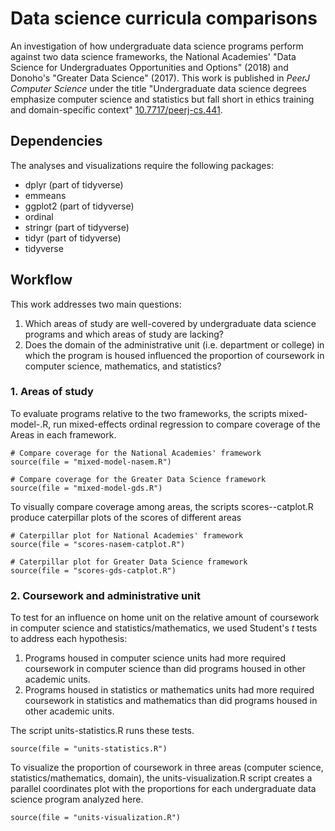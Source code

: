 # Data science curricula comparisons

An investigation of how undergraduate data science programs perform against two 
data science frameworks, the National Academies' "Data Science for 
Undergraduates Opportunities and Options" (2018) and Donoho's "Greater Data
Science" (2017). This work is published in _PeerJ Computer Science_ under the 
title "Undergraduate data science degrees emphasize computer science and 
statistics but fall short in ethics training and domain-specific context" 
[10.7717/peerj-cs.441](https://doi.org/10.7717/peerj-cs.441).

## Dependencies

The analyses and visualizations require the following packages:

+ dplyr (part of tidyverse)
+ emmeans
+ ggplot2 (part of tidyverse)
+ ordinal
+ stringr (part of tidyverse)
+ tidyr (part of tidyverse)
+ tidyverse

## Workflow

This work addresses two main questions:

1. Which areas of study are well-covered by undergraduate data science programs 
and which areas of study are lacking?
2. Does the domain of the administrative unit (i.e. department or college) in 
which the program is housed influenced the proportion of coursework in computer 
science, mathematics, and statistics?

### 1. Areas of study

To evaluate programs relative to the two frameworks, the scripts 
mixed-model-<framework>.R, run mixed-effects ordinal regression to compare 
coverage of the Areas in each framework.

```{r mixed-model-comparions}
# Compare coverage for the National Academies' framework
source(file = "mixed-model-nasem.R")

# Compare coverage for the Greater Data Science framework
source(file = "mixed-model-gds.R")
```

To visually compare coverage among areas, the scripts 
scores-<framework>-catplot.R produce caterpillar plots of the scores of 
different areas

```{r visualize-area-coverage}
# Caterpillar plot for National Academies' framework
source(file = "scores-nasem-catplot.R")

# Caterpillar plot for Greater Data Science framework
source(file = "scores-gds-catplot.R")
```

### 2. Coursework and administrative unit

To test for an influence on home unit on the relative amount of coursework in 
computer science and statistics/mathematics, we used Student's _t_ tests to 
address each hypothesis:

1. Programs housed in computer science units had more required coursework in
computer science than did programs housed in other academic units.
2. Programs housed in statistics or mathematics units had more required 
coursework in statistics and mathematics than did programs housed in other 
academic units.

The script units-statistics.R runs these tests.

```{r units-statistics}
source(file = "units-statistics.R")
```

To visualize the proportion of coursework in three areas (computer science, 
statistics/mathematics, domain), the units-visualization.R script creates a 
parallel coordinates plot with the proportions for each undergraduate data 
science program analyzed here.

```{r units-visualization}
source(file = "units-visualization.R")
```
